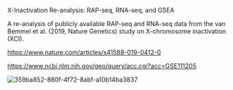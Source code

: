 X-Inactivation Re-analysis: RAP-seq, RNA-seq, and GSEA

A re-analysis of publicly available RAP-seq and RNA-seq data from the van Bemmel et al. (2019, Nature Genetics) study on X-chromosome inactivation (XCI).

https://www.nature.com/articles/s41588-019-0412-0

https://www.ncbi.nlm.nih.gov/geo/query/acc.cgi?acc=GSE111205

![359ba852-880f-4f72-8abf-a10b14ba3837](https://github.com/user-attachments/assets/f5e62a8d-49fd-4c5d-b076-2741549a189c)
